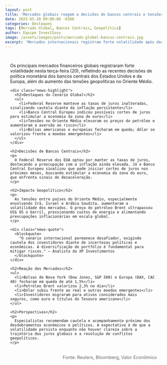 ```yaml
---
layout: post
title: 'Mercados globais reagem a decisões de bancos centrais e tensões geopolíticas'
date: 2025-05-20 09:00:00 -0300
categories: Destaques
tags: [Mercado Global, Bancos Centrais, Geopolítica]
author: Equipe InvestSavy
image: /assets/images/posts/mercado-global-bancos-centrais.jpg
excerpt: 'Mercados internacionais registram forte volatilidade após decisões de juros nos EUA e Europa, além de tensões no Oriente Médio.'
---
```


<div class="news-content">
  <div class="news-body">
    <p class="news-lead">
      Os principais mercados financeiros globais registraram forte volatilidade nesta terça-feira (20), refletindo as recentes decisões de política monetária dos bancos centrais dos Estados Unidos e da Europa, além do aumento das tensões geopolíticas no Oriente Médio.
    </p>

    <div class="news-highlight">
      <h2>Destaques do Cenário Global</h2>
      <ul>
        <li>Federal Reserve manteve as taxas de juros inalteradas, sinalizando cautela diante da inflação persistente</li>
        <li>Banco Central Europeu indicou possíveis cortes de juros para estimular a economia da zona do euro</li>
        <li>Tensões no Oriente Médio elevaram os preços do petróleo e aumentaram a aversão ao risco</li>
        <li>Bolsas americanas e europeias fecharam em queda; dólar se valorizou frente a moedas emergentes</li>
      </ul>
    </div>

    <h2>Decisões de Bancos Centrais</h2>
    <p>
      O Federal Reserve dos EUA optou por manter as taxas de juros, destacando a preocupação com a inflação ainda elevada. Já o Banco Central Europeu sinalizou que pode iniciar cortes de juros nos próximos meses, buscando estimular a economia da zona do euro, que enfrenta sinais de desaceleração.
    </p>

    <h2>Impacto Geopolítico</h2>
    <p>
      As tensões entre países do Oriente Médio, especialmente envolvendo Irã, Israel e Arábia Saudita, aumentaram a volatilidade dos mercados. O preço do petróleo Brent ultrapassou US$ 85 o barril, pressionando custos de energia e alimentando preocupações inflacionárias em escala global.
    </p>

    <div class="news-quote">
      <blockquote>
        "O cenário internacional permanece desafiador, exigindo cautela dos investidores diante de incertezas políticas e econômicas. A diversificação de portfólio é fundamental para mitigar riscos." — Analista da XP Investimentos
      </blockquote>
    </div>

    <h2>Reação dos Mercados</h2>
    <ul>
      <li>Bolsas de Nova York (Dow Jones, S&P 500) e Europa (DAX, CAC 40) fecharam em queda de até 1,5%</li>
      <li>Petróleo Brent valorizou 2,3% no dia</li>
      <li>Dólar subiu frente ao real e outras moedas emergentes</li>
      <li>Investidores migraram para ativos considerados mais seguros, como ouro e títulos do Tesouro americano</li>
    </ul>

    <h2>Perspectivas</h2>
    <p>
      Especialistas recomendam cautela e acompanhamento próximo dos desdobramentos econômicos e políticos. A expectativa é de que a volatilidade persista enquanto não houver clareza sobre a trajetória dos juros globais e a resolução de conflitos geopolíticos.
    </p>
  </div>
  <div class="news-source">
    Fonte: Reuters, Bloomberg, Valor Econômico
  </div>
</div>

<style>
.news-content {
  padding: 1rem;
}
.news-body {
  margin-bottom: 2rem;
}
.news-highlight {
  background: #f5f5f7;
  padding: 1.5rem;
  border-radius: 8px;
  margin: 2rem 0;
}
.news-highlight h2 {
  color: #1C1C1E;
  margin-bottom: 1rem;
}
.news-highlight ul {
  list-style: none;
  padding: 0;
}
.news-highlight li {
  margin-bottom: 0.5rem;
  padding-left: 1.5rem;
  position: relative;
}
.news-highlight li:before {
  content: "•";
  color: #6200EA;
  position: absolute;
  left: 0;
}
.news-quote {
  margin: 2rem 0;
  padding: 1.5rem;
  background: #f8f9fa;
  border-left: 4px solid #6200EA;
  border-radius: 0 8px 8px 0;
}
.news-quote blockquote {
  margin: 0;
  font-style: italic;
  color: #444;
}
.news-source {
  color: #666;
  font-size: 0.9rem;
  text-align: right;
}
</style>